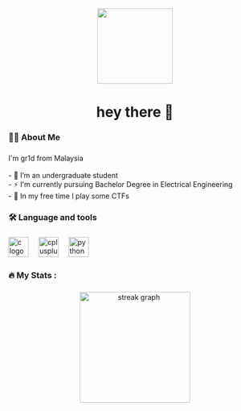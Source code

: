 <div align="center">
  <img height="150" src="https://avatars.githubusercontent.com/u/83480366?v=4"  />
</div>

###

<h1 align="center">hey there 👋</h1>

###

<h3 align="left">👩‍💻  About Me</h3>

###

<p align="left">I'm gr1d from Malaysia<br><br>- 🔭 I’m an undergraduate student<br>- ⚡ I'm currently pursuing Bachelor Degree in Electrical Engineering<br>- 🚩 In my free time I play some CTFs</p>

###

<h3 align="left">🛠 Language and tools</h3>

###

<div align="left">
  <img src="https://cdn.jsdelivr.net/gh/devicons/devicon/icons/c/c-original.svg" height="40" alt="c logo"  />
  <img width="12" />
  <img src="https://cdn.jsdelivr.net/gh/devicons/devicon/icons/cplusplus/cplusplus-original.svg" height="40" alt="cplusplus logo"  />
  <img width="12" />
  <img src="https://cdn.jsdelivr.net/gh/devicons/devicon/icons/python/python-original.svg" height="40" alt="python logo"  />
</div>

###

<h3 align="left">🔥   My Stats :</h3>

###

<div align="center">
  <img src="https://streak-stats.demolab.com?user=gr1d-init&locale=en&mode=daily&theme=dark&hide_border=false&border_radius=5&order=3" height="220" alt="streak graph"  />
</div>

###